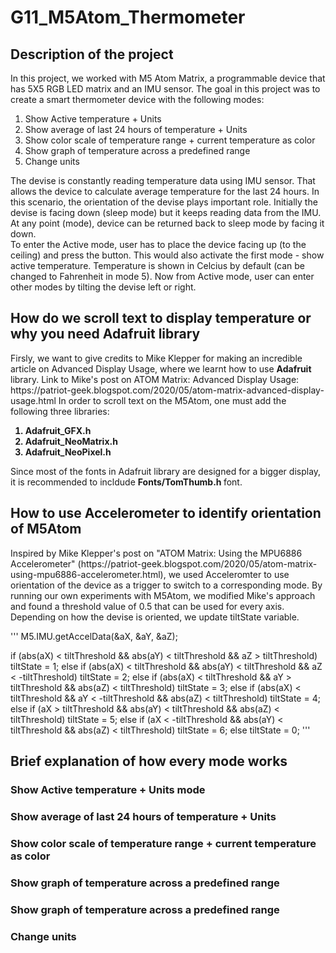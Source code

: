 # G11_M5Atom_Thermometer
<h2> Description of the project </h2> 
<p>
 In this project, we worked with M5 Atom Matrix, a programmable device that has 5X5 RGB LED matrix and an IMU sensor. The goal in this project was to create a smart thermometer device with the following modes: <br> 
<ol> 
<li> Show Active temperature + Units </li>
<li> Show average of last 24 hours of temperature + Units </li>
<li> Show color scale of temperature range + current temperature as color </li>
<li> Show graph of temperature across a predefined range </li>
<li> Change units </li>
</ol>
The devise is constantly reading temperature data using IMU sensor. That allows the device to calculate average temperature for the last 24 hours. In this scenario, the orientation of the devise plays important role. Initially the devise is facing down (sleep mode) but it keeps reading data from the IMU. At any point (mode), device can be returned back to sleep mode by facing it down. <br> 
To enter the Active mode, user has to place the device facing up (to the ceiling) and press the button. This would also activate the first mode - show active temperature. Temperature is shown in Celcius by default (can be changed to Fahrenheit in mode 5). Now from Active mode, user can enter other modes by tilting the devise left or right. 
</p>
<h2> How do we scroll text to display temperature or why you need <strong> Adafruit </strong> library </h2> 
<p> Firsly, we want to give credits to Mike Klepper for making an incredible article on Advanced Display Usage, where we learnt how to use <strong> Adafruit </strong> library. Link to Mike's post on ATOM Matrix: Advanced Display Usage: https://patriot-geek.blogspot.com/2020/05/atom-matrix-advanced-display-usage.html
In order to scroll text on the M5Atom, one must add the following three libraries: 
<ol>
<strong>
<li> Adafruit_GFX.h </li>
<li> Adafruit_NeoMatrix.h </li>
<li> Adafruit_NeoPixel.h </li>  
</strong>
</ol>
Since most of the fonts in Adafruit library are designed for a bigger display, it is recommended to incldude <strong> Fonts/TomThumb.h </strong> font.
</p> 
<h2> How to use Accelerometer to identify orientation of M5Atom </h2> 
<p> 
Inspired by Mike Klepper's post on "ATOM Matrix: Using the MPU6886 Accelerometer" (https://patriot-geek.blogspot.com/2020/05/atom-matrix-using-mpu6886-accelerometer.html), we used Acceleromter to use orientation of the device as a trigger to switch to a corresponding mode. By running our own experiments with M5Atom, we modified Mike's approach and found a threshold value of 0.5 that can be used for every axis. Depending on how the devise is oriented, we update tiltState variable. 
 </p>
''' 
    M5.IMU.getAccelData(&aX, &aY, &aZ);  
   
   if (abs(aX) < tiltThreshold && abs(aY) < tiltThreshold && aZ > tiltThreshold)
     tiltState = 1;
   else if (abs(aX) < tiltThreshold && abs(aY) < tiltThreshold && aZ < -tiltThreshold)
     tiltState = 2;
   else if (abs(aX) < tiltThreshold && aY > tiltThreshold && abs(aZ) < tiltThreshold)
     tiltState = 3;
   else if (abs(aX) < tiltThreshold && aY < -tiltThreshold && abs(aZ) < tiltThreshold)
     tiltState = 4;
   else if (aX > tiltThreshold && abs(aY) < tiltThreshold && abs(aZ) < tiltThreshold)
     tiltState = 5;
   else if (aX < -tiltThreshold && abs(aY) < tiltThreshold && abs(aZ) < tiltThreshold)
     tiltState = 6;
   else
     tiltState = 0;
'''
<h2> Brief explanation of how every mode works </h2> 
<h3>  Show Active temperature + Units mode </h3> 
<p> 

</p>
<h3>  Show average of last 24 hours of temperature + Units </h3> 
<p> 

</p>
<h3>  Show color scale of temperature range + current temperature as color </h3> 
<p> 

</p>
<h3>  Show graph of temperature across a predefined range </h3> 
<p> 

</p>
<h3>  Show graph of temperature across a predefined range </h3> 
<p> 

</p>
<h3>  Change units  </h3> 
<p> 

</p>

